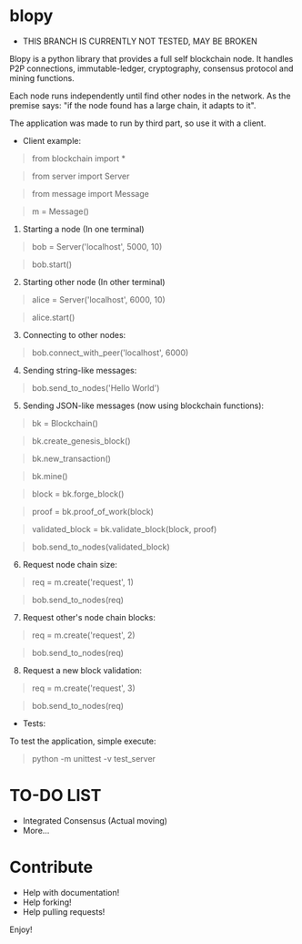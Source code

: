 # blopy

- THIS BRANCH IS CURRENTLY NOT TESTED, MAY BE BROKEN

Blopy is a python library that provides a full self blockchain node. It
handles P2P connections, immutable-ledger, cryptography, consensus protocol and
mining functions.

Each node runs independently until find other nodes in the network. As the
premise says: "if the node found has a large chain, it adapts to it".

The application was made to run by third part, so use it with a client.

- Client example:

> from blockchain import *

> from server import Server

> from message import Message

> m = Message()

1) Starting a node (In one terminal)

> bob = Server('localhost', 5000, 10)

> bob.start()

2) Starting other node (In other terminal)

> alice = Server('localhost', 6000, 10)

> alice.start()

3) Connecting to other nodes:

> bob.connect_with_peer('localhost', 6000)

4) Sending string-like messages:

> bob.send_to_nodes('Hello World')

5) Sending JSON-like messages (now using blockchain functions):

> bk = Blockchain()

> bk.create_genesis_block()

> bk.new_transaction()

> bk.mine()

> block = bk.forge_block()

> proof = bk.proof_of_work(block)

> validated_block = bk.validate_block(block, proof)

> bob.send_to_nodes(validated_block)

6) Request node chain size:

> req = m.create('request', 1)

> bob.send_to_nodes(req)

7) Request other's node chain blocks:

> req = m.create('request', 2)

> bob.send_to_nodes(req)

8) Request a new block validation:

> req = m.create('request', 3)

> bob.send_to_nodes(req)

- Tests:

To test the application, simple execute:

> python -m unittest -v test_server


# TO-DO LIST

- Integrated Consensus (Actual moving)
- More...

# Contribute

- Help with documentation!
- Help forking!
- Help pulling requests!

Enjoy!
